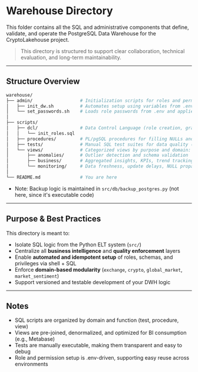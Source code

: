 # Warehouse Directory

This folder contains all the SQL and administrative components that define, validate, and operate the PostgreSQL Data Warehouse for the CryptoLakehouse project.

> This directory is structured to support clear collaboration, technical evaluation, and long-term maintainability.

---

## Structure Overview

```bash
warehouse/
├── admin/                  # Initialization scripts for roles and permissions
│   ├── init_dw.sh          # Automates setup using variables from .env
│   └── set_passwords.sh    # Loads role passwords from .env and applies them
│
├── scripts/
│   ├── dcl/                # Data Control Language (role creation, grants, etc.)
│   │   └── init_roles.sql
│   ├── procedures/         # PL/pgSQL procedures for filling NULLs and ensuring quality
│   ├── tests/              # Manual SQL test suites for data quality (organized by domain)
│   └── views/              # Categorized views by purpose and domain:
│       ├── anomalies/      # Outlier detection and schema validation
│       ├── business/       # Aggregated insights, KPIs, trend tracking for BI
│       └── monitoring/     # Data freshness, update delays, NULL propagation
│
└── README.md               # You are here
```
- Note: Backup logic is maintained in `src/db/backup_postgres.py` (not here, since it's executable code)

---

## Purpose & Best Practices

This directory is meant to:
- Isolate SQL logic from the Python ELT system (`src/`)
- Centralize all **business intelligence** and **quality enforcement** layers
- Enable **automated and idempotent setup** of roles, schemas, and privileges via shell + SQL
- Enforce **domain-based modularity** (`exchange`, `crypto`, `global_market`, `market_sentiment`)
- Support versioned and testable development of your DWH logic

---
 
## Notes

- SQL scripts are organized by domain and function (test, procedure, view)
- Views are pre-joined, denormalized, and optimized for BI consumption (e.g., Metabase)
- Tests are manually executable, making them transparent and easy to debug
- Role and permission setup is .env-driven, supporting easy reuse across environments